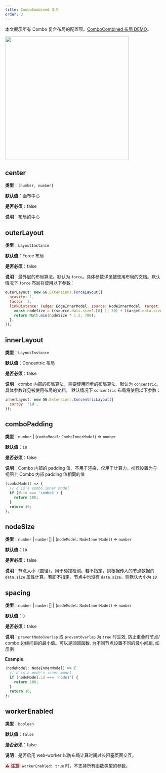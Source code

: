 ```yaml
---
title: ComboCombined 复合
order: 3
---
```


本文展示所有 Combo 复合布局的配置项。[ComboCombined 布局 DEMO](/zh/examples/net/comboLayout/#comboCombined)。

<img src="https://mdn.alipayobjects.com/huamei_qa8qxu/afts/img/A*zPAzSZ3XxpUAAAAAAAAAAAAADmJ7AQ/original" width=400 />

## center

**类型**：`[number, number]`

**默认值**：画布中心

**是否必须**：false

**说明**：布局的中心

## outerLayout

**类型**：`LayoutInstance`

**默认值**：Force 布局

**是否必须**：false

**说明**：最外层的布局算法，默认为 `force`。具体参数详见被使用布局的文档。默认情况下 `force` 布局将使用以下参数：

```javascript
outerLayout: new G6.Extensions.ForceLayout({
  gravity: 1,
  factor: 2,
  linkDistance: (edge: EdgeInnerModel, source: NodeInnerModel, target: NodeInnerModel) => {
    const nodeSize = ((source.data.size?.[0] || 30) + (target.data.size?.[0] || 30)) / 2;
    return Math.min(nodeSize * 1.5, 700);
  },
});
```

## innerLayout

**类型**：`LayoutInstance`

**默认值**：Concentric 布局

**是否必须**：false

**说明**：combo 内部的布局算法，需要使用同步的布局算法，默认为 `concentric`。具体参数详见被使用布局的文档。
默认情况下 `concentric` 布局将使用以下参数：

```javascript
innerLayout: new G6.Extensions.ConcentricLayout({
  sortBy: 'id',
});
```

## comboPadding

**类型**：`number` \| (`comboModel`: `ComboInnerModel`) => `number`

**默认值**：`10`

**是否必须**：false

**说明**：Combo 内部的 padding 值，不用于渲染，仅用于计算力。推荐设置为与视图上 Combo 内部 padding 值相同的值

```javascript
(comboModel) => {
  // d is a combo inner model
  if (d.id === 'combo1') {
    return 100;
  }
  return 10;
};
```

## nodeSize

**类型**：`number` \| `number`[] \| (`nodeModel`: `NodeInnerModel`) => `number`

**默认值**：`10`

**是否必须**：false

**说明**：节点大小（直径）。用于碰撞检测。若不指定，则根据传入的节点数据的 `data.size` 属性计算。若即不指定，节点中也没有 `data.size`，则默认大小为 `10`

## spacing

**类型**：`number` \| `number`[] \| (`nodeModel`: `NodeInnerModel`) => `number`

**默认值**：`0`

**是否必须**：false

**说明**：`preventNodeOverlap` 或 `preventOverlap` 为 `true` 时生效, 防止重叠时节点/ combo 边缘间距的最小值。可以是回调函数, 为不同节点设置不同的最小间距, 如示例

**Example**:

```typescript
(nodeModel: NodeInnerModel) => {
  // d is a node's inner model
  if (nodeModel.id === 'node1') {
    return 100;
  }
  return 10;
};
```

## workerEnabled

**类型**：`boolean`

**默认值**：`false`

**是否必须**：false

**说明**：是否启用 web-worker 以防布局计算时间过长阻塞页面交互。

<span style="background-color: rgb(251, 233, 231); color: rgb(139, 53, 56)"><strong>⚠️ 注意:</strong></span> `workerEnabled: true` 时，不支持所有函数类型的参数。
